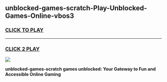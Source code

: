
## unblocked-games-scratch-Play-Unblocked-Games-Online-vbos3
<h3>
<a href="https://premium76.site?title=unblocked-games-scratch&ref=25A">CLICK TO PLAY</a></h3>
<hr>

<h3>
<a href="https://premium76.site?title=unblocked-games-scratch&ref=25A">CLICK 2 PLAY</a>
  
</h3>

<a href="https://premium76.site?title=unblocked-games-scratch&ref=25A"><img src="https://clearcache.store/games.png"></a>


**unblocked-games-scratch games unblocked: Your Gateway to Fun and Accessible Online Gaming**
